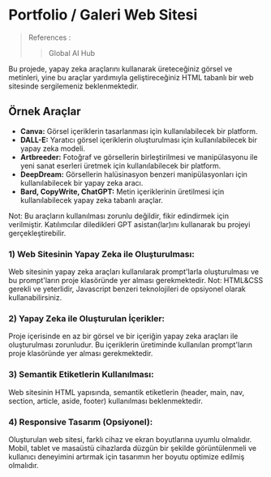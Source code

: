 # Portfolio / Galeri Web Sitesi

> References :
>> Global AI Hub

Bu projede, yapay zeka araçlarını kullanarak üreteceğiniz görsel ve metinleri, yine bu
araçlar yardımıyla geliştireceğiniz HTML tabanlı bir web sitesinde sergilemeniz
beklenmektedir.

## Örnek Araçlar
- **Canva:** Görsel içeriklerin tasarlanması için kullanılabilecek bir platform.
- **DALL-E:** Yaratıcı görsel içeriklerin oluşturulması için kullanılabilecek bir yapay zeka modeli.
- **Artbreeder:** Fotoğraf ve görsellerin birleştirilmesi ve manipülasyonu ile yeni sanat eserleri
üretmek için kullanılabilecek bir platform.
- **DeepDream:** Görsellerin halüsinasyon benzeri manipülasyonları için kullanılabilecek bir
yapay zeka aracı.
- **Bard, CopyWrite, ChatGPT:** Metin içeriklerinin üretilmesi için kullanılabilecek yapay zeka
tabanlı araçlar.

Not: Bu araçların kullanılması zorunlu değildir, fikir edindirmek için verilmiştir. Katılımcılar
diledikleri GPT asistan(lar)ını kullanarak bu projeyi gerçekleştirebilir.

### 1) Web Sitesinin Yapay Zeka ile Oluşturulması:
Web sitesinin yapay zeka araçları kullanılarak prompt'larla oluşturulması ve bu prompt'ların
proje klasöründe yer alması gerekmektedir.
Not: HTML&CSS gerekli ve yeterlidir, Javascript benzeri teknolojileri de opsiyonel olarak
kullanabilirsiniz.

### 2) Yapay Zeka ile Oluşturulan İçerikler:
Proje içerisinde en az bir görsel ve bir içeriğin yapay zeka araçları ile oluşturulması zorunludur. Bu içeriklerin üretiminde kullanılan prompt'ların proje klasöründe yer alması gerekmektedir.

### 3) Semantik Etiketlerin Kullanılması:
Web sitesinin HTML yapısında, semantik etiketlerin (header, main, nav, section, article, aside, footer) kullanılması beklenmektedir.

### 4) Responsive Tasarım (Opsiyonel):
Oluşturulan web sitesi, farklı cihaz ve ekran boyutlarına uyumlu olmalıdır. Mobil, tablet ve masaüstü cihazlarda düzgün bir şekilde görüntülenmeli ve kullanıcı deneyimini artırmak için tasarımın her boyutu optimize edilmiş olmalıdır.
